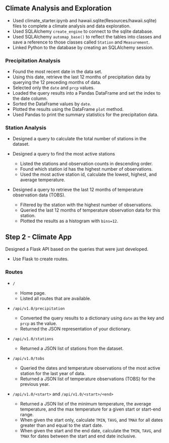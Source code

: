 ## Climate Analysis and Exploration

* Used climate_starter.ipynb and hawaii.sqlite(Resources/hawaii.sqlite) files to complete a climate analysis and data exploration.
* Used SQLAlchemy `create_engine` to connect to the sqlite database.
* Used SQLAlchemy `automap_base()` to reflect the tables into classes and save a reference to those classes called `Station` and `Measurement`.
* Linked Python to the database by creating an SQLAlchemy session.

### Precipitation Analysis

* Found the most recent date in the data set.
* Using this date, retrieve the last 12 months of precipitation data by querying the 12 preceding months of data.
* Selected only the `date` and `prcp` values.
* Loaded the query results into a Pandas DataFrame and set the index to the date column.
* Sorted the DataFrame values by `date`.
* Plotted the results using the DataFrame `plot` method.
* Used Pandas to print the summary statistics for the precipitation data.

### Station Analysis

* Designed a query to calculate the total number of stations in the dataset.
* Designed a query to find the most active stations
  * Listed the stations and observation counts in descending order.
  * Found which station id has the highest number of observations.
  * Used the most active station id, calculate the lowest, highest, and average temperature.

* Designed a query to retrieve the last 12 months of temperature observation data (TOBS).
  * Filtered by the station with the highest number of observations.
  * Queried the last 12 months of temperature observation data for this station.
  * Plotted the results as a histogram with `bins=12`.

## Step 2 - Climate App

Designed a Flask API based on the queries that were just developed.
* Use Flask to create routes.

### Routes

* `/`
  * Home page.
  * Listed all routes that are available.

* `/api/v1.0/precipitation`
  * Converted the query results to a dictionary using `date` as the key and `prcp` as the value.
  * Returned the JSON representation of your dictionary.

* `/api/v1.0/stations`
  * Returned a JSON list of stations from the dataset.

* `/api/v1.0/tobs`
  * Queried the dates and temperature observations of the most active station for the last year of data.
  * Returned a JSON list of temperature observations (TOBS) for the previous year.

* `/api/v1.0/<start>` and `/api/v1.0/<start>/<end>`
  * Returned a JSON list of the minimum temperature, the average temperature, and the max temperature for a given start or start-end range.
  * When given the start only, calculate `TMIN`, `TAVG`, and `TMAX` for all dates greater than and equal to the start date.
  * When given the start and the end date, calculate the `TMIN`, `TAVG`, and `TMAX` for dates between the start and end date inclusive.
